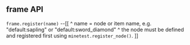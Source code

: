
## frame API

`frame.register(name)` --[[
^ name = node or item name, e.g. "default:sapling" or "default:sword_diamond"
^ the node must be defined and registered first using `minetest.register_node()`. ]]

